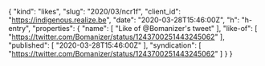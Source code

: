 {
  "kind": "likes",
  "slug": "2020/03/ncr1f",
  "client_id": "https://indigenous.realize.be",
  "date": "2020-03-28T15:46:00Z",
  "h": "h-entry",
  "properties": {
    "name": [
      "Like of @Bomanizer's tweet"
    ],
    "like-of": [
      "https://twitter.com/Bomanizer/status/1243700251443245062"
    ],
    "published": [
      "2020-03-28T15:46:00Z"
    ],
    "syndication": [
      "https://twitter.com/Bomanizer/status/1243700251443245062"
    ]
  }
}
